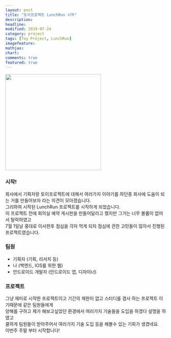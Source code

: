 ```yaml
---
layout: post
title: "토이프로젝트 LunchRun 시작"
description:
headline:
modified: 2019-07-24
category: project
tags: [Toy Project, LunchRun]
imagefeature:
mathjax:
chart:
comments: true
featured: true
---
```


<img src="{{ site.url }}/images/project/LunchRun start/image1.jpeg" width="300">

### 시작!
회사에서 기획자랑 토이프로젝트에 대해서 여러가지 이야기를 하던중 회사에 도움이 되는 거를 만들어보자 라는 의견이 모아졌습니다.<br>
그리하여 시작된 LunchRun 프로젝트를 시작하게 되었습니다.<br>
이 프로젝트 전에 회의실 예약 게시판을 만들어달라고 했지만 그거는 너무 볼륨이 없어서 탈락하였고<br>
7월 1일날 홍대로 이사한후 점심을 각자 먹게 되자 점심에 관한 고민들이 많아서 진행된 프로젝트였습니다.<br>

### 팀원
- 기획자 (기획, 리서치 등)
- 나 (백엔드, IOS를 위한 웹)
- 안드로이드 개발자 (안드로이드 앱, 디자이너)

### 프로젝트
그냥 재미로 시작한 프로젝트이고 기간의 제한이 없고 스터디를 겸사 하는 프로젝트 이기때문에 같은 팀원들에게<br>
양해를 구하고 제가 해보고싶었던 환경에서 여러가지 기술들을 도입을 하겠다 설명을 하였고 <br>
쿨하게 팀원들이 받아주어서 여러가지 기술 도입 등을 해볼수 있는 기회가 생겼네요.<br>
이번주 주말 부터 시작합니다!